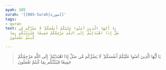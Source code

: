 ```yaml
---
ayah: 105
surah: '[[005-Surah|سورة]]'
tags:
- quran
text: يَا أَيُّهَا الَّذِينَ آمَنُوا عَلَيْكُمْ أَنفُسَكُمْ ۖ لَا يَضُرُّكُم مَّن
  ضَلَّ إِذَا اهْتَدَيْتُمْ ۚ إِلَى اللَّهِ مَرْجِعُكُمْ جَمِيعًا فَيُنَبِّئُكُم بِمَا
  كُنتُمْ تَعْمَلُونَ

---
```

> يَا أَيُّهَا الَّذِينَ آمَنُوا عَلَيْكُمْ أَنفُسَكُمْ ۖ لَا يَضُرُّكُم مَّن ضَلَّ إِذَا اهْتَدَيْتُمْ ۚ إِلَى اللَّهِ مَرْجِعُكُمْ جَمِيعًا فَيُنَبِّئُكُم بِمَا كُنتُمْ تَعْمَلُونَ
